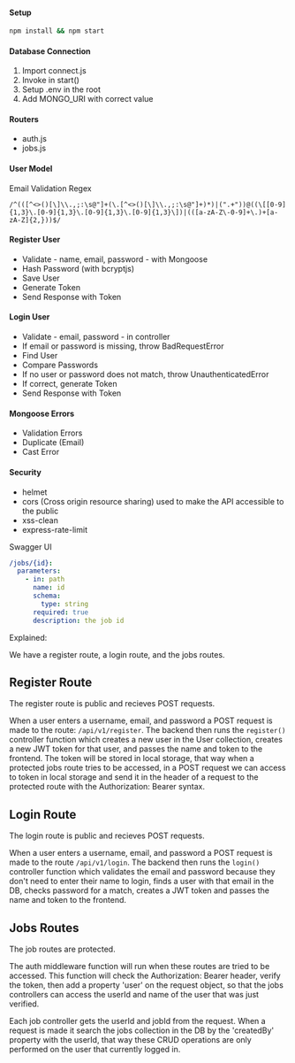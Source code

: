 #### Setup

```bash
npm install && npm start
```

#### Database Connection

1. Import connect.js
2. Invoke in start()
3. Setup .env in the root
4. Add MONGO_URI with correct value

#### Routers

- auth.js
- jobs.js

#### User Model

Email Validation Regex

```regex
/^(([^<>()[\]\\.,;:\s@"]+(\.[^<>()[\]\\.,;:\s@"]+)*)|(".+"))@((\[[0-9]{1,3}\.[0-9]{1,3}\.[0-9]{1,3}\.[0-9]{1,3}\])|(([a-zA-Z\-0-9]+\.)+[a-zA-Z]{2,}))$/
```

#### Register User

- Validate - name, email, password - with Mongoose
- Hash Password (with bcryptjs)
- Save User
- Generate Token
- Send Response with Token

#### Login User

- Validate - email, password - in controller
- If email or password is missing, throw BadRequestError
- Find User
- Compare Passwords
- If no user or password does not match, throw UnauthenticatedError
- If correct, generate Token
- Send Response with Token

#### Mongoose Errors

- Validation Errors
- Duplicate (Email)
- Cast Error

#### Security

- helmet
- cors (Cross origin resource sharing) used to make the API accessible to the public
- xss-clean
- express-rate-limit

Swagger UI

```yaml
/jobs/{id}:
  parameters:
    - in: path
      name: id
      schema:
        type: string
      required: true
      description: the job id
```

Explained:

We have a register route, a login route, and the jobs routes.

## Register Route

The register route is public and recieves POST requests.

When a user enters a username, email, and password a POST request is made to the route: `/api/v1/register`. The backend then runs the `register()` controller function which creates a new user in the User collection, creates a new JWT token for that user, and passes the name and token to the frontend. The token will be stored in local storage, that way when a protected jobs route tries to be accessed, in a POST request we can access to token in local storage and send it in the header of a request to the protected route with the Authorization: Bearer <token> syntax.

## Login Route

The login route is public and recieves POST requests.

When a user enters a username, email, and password a POST request is made to the route `/api/v1/login`. The backend then runs the `login()` controller function which validates the email and password because they don't need to enter their name to login, finds a user with that email in the DB, checks password for a match, creates a JWT token and passes the name and token to the frontend.

## Jobs Routes

The job routes are protected.

The auth middleware function will run when these routes are tried to be accessed. This function will check the Authorization: Bearer <token> header, verify the token, then add a property 'user' on the request object, so that the jobs controllers can access the userId and name of the user that was just verified.

Each job controller gets the userId and jobId from the request. When a request is made it search the jobs collection in the DB by the 'createdBy' property with the userId, that way these CRUD operations are only performed on the user that currently logged in.
